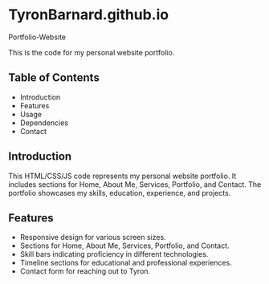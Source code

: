 # TyronBarnard.github.io

Portfolio-Website

This is the code for my personal website portfolio.

## Table of Contents

- Introduction
- Features
- Usage
- Dependencies
- Contact

## Introduction

This HTML/CSS/JS code represents my personal website portfolio. It includes sections for Home, About Me, Services, Portfolio, and Contact. The portfolio showcases my skills, education, experience, and projects.

## Features

- Responsive design for various screen sizes.
- Sections for Home, About Me, Services, Portfolio, and Contact.
- Skill bars indicating proficiency in different technologies.
- Timeline sections for educational and professional experiences.
- Contact form for reaching out to Tyron.

 
